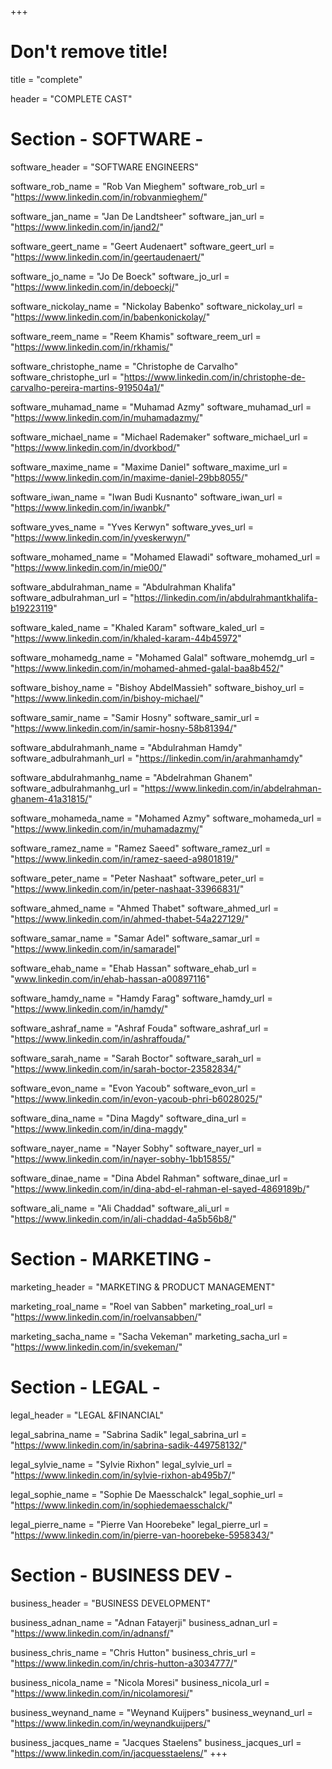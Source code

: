 +++
# Don't remove title!
title = "complete"

header = "COMPLETE CAST"

# Section - SOFTWARE -
software_header = "SOFTWARE ENGINEERS"

software_rob_name = "Rob Van Mieghem"
software_rob_url = "https://www.linkedin.com/in/robvanmieghem/"

software_jan_name = "Jan De Landtsheer"
software_jan_url = "https://www.linkedin.com/in/jand2/"

software_geert_name = "Geert Audenaert"
software_geert_url = "https://www.linkedin.com/in/geertaudenaert/"

software_jo_name = "Jo De Boeck"
software_jo_url = "https://www.linkedin.com/in/deboeckj/"

software_nickolay_name = "Nickolay Babenko"
software_nickolay_url = "https://www.linkedin.com/in/babenkonickolay/"

software_reem_name = "Reem Khamis"
software_reem_url = "https://www.linkedin.com/in/rkhamis/"

software_christophe_name = "Christophe de Carvalho"
software_christophe_url = "https://www.linkedin.com/in/christophe-de-carvalho-pereira-martins-919504a1/"

software_muhamad_name = "Muhamad Azmy"
software_muhamad_url = "https://www.linkedin.com/in/muhamadazmy/"

software_michael_name = "Michael Rademaker"
software_michael_url = "https://www.linkedin.com/in/dvorkbod/"

software_maxime_name = "Maxime Daniel"
software_maxime_url = "https://www.linkedin.com/in/maxime-daniel-29bb8055/"

software_iwan_name = "Iwan Budi Kusnanto"
software_iwan_url = "https://www.linkedin.com/in/iwanbk/"

software_yves_name = "Yves Kerwyn"
software_yves_url = "https://www.linkedin.com/in/yveskerwyn/"

software_mohamed_name = "Mohamed Elawadi"
software_mohamed_url = "https://www.linkedin.com/in/mie00/"

software_abdulrahman_name = "Abdulrahman Khalifa"
software_adbulrahman_url = "https://linkedin.com/in/abdulrahmantkhalifa-b19223119"

software_kaled_name = "Khaled Karam"
software_kaled_url = "https://www.linkedin.com/in/khaled-karam-44b45972"

software_mohamedg_name = "Mohamed Galal"
software_mohemdg_url = "https://www.linkedin.com/in/mohamed-ahmed-galal-baa8b452/"

software_bishoy_name = "Bishoy AbdelMassieh"
software_bishoy_url = "https://www.linkedin.com/in/bishoy-michael/"

software_samir_name = "Samir Hosny"
software_samir_url = "https://www.linkedin.com/in/samir-hosny-58b81394/"

software_abdulrahmanh_name = "Abdulrahman Hamdy"
software_adbulrahmanh_url = "https://linkedin.com/in/arahmanhamdy"

software_abdulrahmanhg_name = "Abdelrahman Ghanem"
software_adbulrahmanhg_url = "https://www.linkedin.com/in/abdelrahman-ghanem-41a31815/"

software_mohameda_name = "Mohamed Azmy"
software_mohameda_url = "https://www.linkedin.com/in/muhamadazmy/"

software_ramez_name = "Ramez Saeed"
software_ramez_url = "https://www.linkedin.com/in/ramez-saeed-a9801819/"

software_peter_name = "Peter Nashaat"
software_peter_url = "https://www.linkedin.com/in/peter-nashaat-33966831/"

software_ahmed_name = "Ahmed Thabet"
software_ahmed_url = "https://www.linkedin.com/in/ahmed-thabet-54a227129/"

software_samar_name = "Samar Adel"
software_samar_url = "https://www.linkedin.com/in/samaradel"

software_ehab_name = "Ehab Hassan"
software_ehab_url = "www.linkedin.com/in/ehab-hassan-a00897116"

software_hamdy_name = "Hamdy Farag"
software_hamdy_url = "https://www.linkedin.com/in/hamdy/"

software_ashraf_name = "Ashraf Fouda"
software_ashraf_url = "https://www.linkedin.com/in/ashraffouda/"

software_sarah_name = "Sarah Boctor"
software_sarah_url = "https://www.linkedin.com/in/sarah-boctor-23582834/"

software_evon_name = "Evon Yacoub"
software_evon_url = "https://www.linkedin.com/in/evon-yacoub-phri-b6028025/"

software_dina_name = "Dina Magdy"
software_dina_url = "https://www.linkedin.com/in/dina-magdy"

software_nayer_name = "Nayer Sobhy"
software_nayer_url = "https://www.linkedin.com/in/nayer-sobhy-1bb15855/"

software_dinae_name = "Dina Abdel Rahman"
software_dinae_url = "https://www.linkedin.com/in/dina-abd-el-rahman-el-sayed-4869189b/"

software_ali_name = "Ali Chaddad"
software_ali_url = "https://www.linkedin.com/in/ali-chaddad-4a5b56b8/"

# Section - MARKETING -
marketing_header = "MARKETING & PRODUCT MANAGEMENT"

marketing_roal_name = "Roel van Sabben"
marketing_roal_url = "https://www.linkedin.com/in/roelvansabben/"

marketing_sacha_name = "Sacha Vekeman"
marketing_sacha_url = "https://www.linkedin.com/in/svekeman/"

# Section - LEGAL -
legal_header = "LEGAL &FINANCIAL"

legal_sabrina_name = "Sabrina Sadik"
legal_sabrina_url = "https://www.linkedin.com/in/sabrina-sadik-449758132/"

legal_sylvie_name = "Sylvie Rixhon"
legal_sylvie_url = "https://www.linkedin.com/in/sylvie-rixhon-ab495b7/"

legal_sophie_name = "Sophie De Maesschalck"
legal_sophie_url = "https://www.linkedin.com/in/sophiedemaesschalck/"

legal_pierre_name = "Pierre Van Hoorebeke"
legal_pierre_url = "https://www.linkedin.com/in/pierre-van-hoorebeke-5958343/"

# Section - BUSINESS DEV -
business_header = "BUSINESS DEVELOPMENT"

business_adnan_name = "Adnan Fatayerji"
business_adnan_url = "https://www.linkedin.com/in/adnansf/"

business_chris_name = "Chris Hutton"
business_chris_url = "https://www.linkedin.com/in/chris-hutton-a3034777/"

business_nicola_name = "Nicola Moresi"
business_nicola_url = "https://www.linkedin.com/in/nicolamoresi/"

business_weynand_name = "Weynand Kuijpers"
business_weynand_url = "https://www.linkedin.com/in/weynandkuijpers/"

business_jacques_name = "Jacques Staelens"
business_jacques_url = "https://www.linkedin.com/in/jacquesstaelens/"
+++
